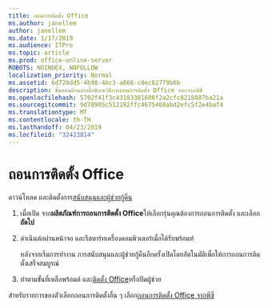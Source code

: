 ```yaml
---
title: ถอนการติดตั้ง Office
ms.author: janellem
author: janellem
ms.date: 1/17/2019
ms.audience: ITPro
ms.topic: article
ms.prod: office-online-server
ROBOTS: NOINDEX, NOFOLLOW
localization_priority: Normal
ms.assetid: 6d728dd5-4b98-4bc3-a866-c0ec82779b6b
description: ขั้นตอนด้านล่างนี้อธิบายวิธีการถอนการติดตั้ง Office ออกจากพีซี
ms.openlocfilehash: 5702f41f3c43183381608f2a2cfc8218887ba21a
ms.sourcegitcommit: 9d78905c512192ffc4675468abd2efc5f2e4baf4
ms.translationtype: MT
ms.contentlocale: th-TH
ms.lasthandoff: 04/23/2019
ms.locfileid: "32423814"
---
```

# <a name="uninstall-office"></a>ถอนการติดตั้ง Office

ดาวน์โหลด และติดตั้งการ[สนับสนุนและผู้ช่วยกู้คืน](https://aka.ms/SARA-OfficeUninstall-Alchemy)
  
1. เมื่อเปิด จาก**ผลิตภัณฑ์การถอนการติดตั้ง Office**ให้เลือกรุ่นคุณต้องการถอนการติดตั้ง และเลือก**ถัดไป** 
    
2. ดำเนินต่อผ่านหน้าจอ และรีสตาร์ทเครื่องคอมพิวเตอร์เมื่อได้รับพร้อมท์
    
    หลังจากเริ่มการทำงาน การสนับสนุนและผู้ช่วยกู้คืนอีกครั้งเปิดโดยอัตโนมัติเพื่อให้การถอนการติดตั้งเสร็จสมบูรณ์
    
3. ทำตามขั้นที่เหลือพร้อมต์ และ[ติดตั้ง Office](https://portal.office.com/OLS/MySoftware.aspx)หรือปิดผู้ช่วย 
    
สำหรับรายการของตัวเลือกถอนการติดตั้งอื่น ๆ เลือก[ถอนการติดตั้ง Office จากพีซี](https://support.office.com/article/9dd49b83-264a-477a-8fcc-2fdf5dbf61d8?wt.mc_id=Alchemy_ClientDIA)
  

